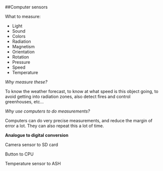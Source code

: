 ##Computer sensors

What to measure:

* Light
* Sound
* Colors
* Radiation
* Magnetism
* Orientation
* Rotation
* Pressure
* Speed
* Temperature

*Why measure these?*

To know the weather forecast, to know at what speed is this object going, to avoid getting into radiation zones, also detect fires and control greenhouses, etc...

*Why use computers to do measurements?*

Computers can do very precise measurements, and reduce the margin of error a lot. They can also repeat this a lot of time.

**Analogue to digital conversion**

Camera sensor to SD card

Button to CPU

Temperature sensor to ASH
